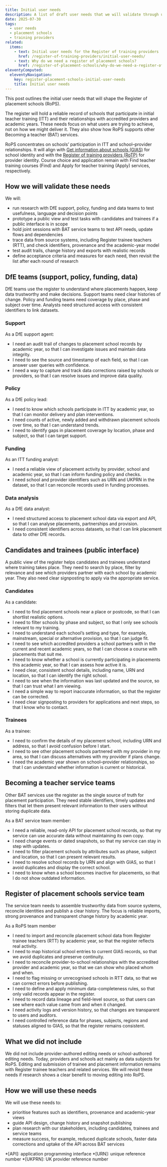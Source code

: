 ```yaml
---
title: Initial user needs
description: A list of draft user needs that we will validate through user research and stakeholder feedback
date: 2025-07-30
tags:
  - user needs
  - placement schools
  - training providers
related:
  items:
    - text: Initial user needs for the Register of training providers
      href: /register-of-training-providers/initial-user-needs/
    - text: Why do we need a register of placement schools?
      href: /register-of-placement-schools/why-do-we-need-a-register-of-placement-schools/
eleventyComputed:
  eleventyNavigation:
    key: register-placement-schools-initial-user-needs
    title: Initial user needs
---
```


This post outlines the initial user needs that will shape the Register of placement schools (RoPS).

The register will hold a reliable record of schools that participate in initial teacher training (ITT) and their relationships with accredited providers and academic years. These needs focus on what users are trying to achieve, not on how we might deliver it. They also show how RoPS supports other Becoming a teacher (BAT) services.

RoPS concentrates on schools’ participation in ITT and school–provider relationships. It will align with [Get information about schools (GIAS)](https://get-information-schools.service.gov.uk/) for school identity and with the [Register of training providers (RoTP)](https://register-of-training-providers.education.gov.uk/) for provider identity. Course choice and application remain with Find teacher training courses (Find) and Apply for teacher training (Apply) services, respectively.

## How we will validate these needs

We will:

- run research with DfE support, policy, funding and data teams to test usefulness, language and decision points
- prototype a public view and test tasks with candidates and trainees if a public interface is in scope
- hold joint sessions with BAT service teams to test API needs, update flows and dependencies
- trace data from source systems, including Register trainee teachers (RTT), and check identifiers, provenance and the academic-year model
- test audit trails, change history and exports with realistic records
- define acceptance criteria and measures for each need, then revisit the list after each round of research

## DfE teams (support, policy, funding, data)

DfE teams use the register to understand where placements happen, keep data trustworthy and make decisions. Support teams need clear histories of change. Policy and funding teams need coverage by place, phase and subject over time. Analysts need structured access with consistent identifiers to link datasets.

### Support

As a DfE support agent:

- I need an audit trail of changes to placement school records by academic year, so that I can investigate issues and maintain data integrity.
- I need to see the source and timestamp of each field, so that I can answer user queries with confidence.
- I need a way to capture and track data corrections raised by schools or providers, so that I can resolve issues and improve data quality.

### Policy

As a DfE policy lead:

- I need to know which schools participate in ITT by academic year, so that I can monitor delivery and plan interventions.
- I need counts of active, newly added and withdrawn placement schools over time, so that I can understand trends.
- I need to identify gaps in placement coverage by location, phase and subject, so that I can target support.

### Funding

As an ITT funding analyst:

- I need a reliable view of placement activity by provider, school and academic year, so that I can inform funding policy and checks.
- I need school and provider identifiers such as URN and UKPRN in the dataset, so that I can reconcile records used in funding processes.

### Data analysis

As a DfE data analyst:

- I need structured access to placement school data via export and API, so that I can analyse placements, partnerships and provision.
- I need consistent identifiers across datasets, so that I can link placement data to other DfE records.

## Candidates and trainees (public interface)

A public view of the register helps candidates and trainees understand where training takes place. They need to search by place, filter by relevance and see which providers partner with each school by academic year. They also need clear signposting to apply via the appropriate service.

### Candidates

As a candidate:

- I need to find placement schools near a place or postcode, so that I can shortlist realistic options.
- I need to filter schools by phase and subject, so that I only see schools relevant to my training.
- I need to understand each school’s setting and type, for example, mainstream, special or alternative provision, so that I can judge fit.
- I need to see which accredited providers a school partners with in the current and recent academic years, so that I can choose a course with placements that suit me.
- I need to know whether a school is currently participating in placements this academic year, so that I can assess how active it is.
- I need clear, consistent school details, including name, URN and location, so that I can identify the right school.
- I need to see when the information was last updated and the source, so that I can trust what I am viewing.
- I need a simple way to report inaccurate information, so that the register can be corrected.
- I need clear signposting to providers for applications and next steps, so that I know who to contact.

### Trainees

As a trainee:

- I need to confirm the details of my placement school, including URN and address, so that I avoid confusion before I start.
- I need to see other placement schools partnered with my provider in my area, so that I can discuss alternatives with my provider if plans change.
- I need the academic year shown on school–provider relationships, so that I can understand whether information is current or historical.

## Becoming a teacher service teams

Other BAT services use the register as the single source of truth for placement participation. They need stable identifiers, timely updates and filters that let them present relevant information to their users without storing duplicate data.

As a BAT service team member:

- I need a reliable, read-only API for placement school records, so that my service can use accurate data without maintaining its own copy.
- I need change events or dated snapshots, so that my service can stay in step with updates.
- I need to filter placement schools by attributes such as phase, subject and location, so that I can present relevant results.
- I need to resolve school records by URN and align with GIAS, so that I avoid duplicates and display the correct school.
- I need to know when a school becomes inactive for placements, so that I do not show outdated information.

## Register of placement schools service team

The service team needs to assemble trustworthy data from source systems, reconcile identities and publish a clear history. The focus is reliable imports, strong provenance and transparent change history by academic year.

As a RoPS team member

- I need to import and reconcile placement school data from Register trainee teachers (RTT) by academic year, so that the register reflects real activity.
- I need to map historical school entries to current GIAS records, so that we avoid duplicates and preserve continuity.
- I need to reconcile provider-to-school relationships with the accredited provider and academic year, so that we can show who placed whom and when.
- I need to flag missing or unrecognised schools in RTT data, so that we can correct errors before publishing.
- I need to define and apply minimum data-completeness rules, so that only valid records appear in the register.
- I need to record data lineage and field-level source, so that users can see where each value came from and when it changed.
- I need activity logs and version history, so that changes are transparent to users and auditors.
- I need controlled reference data for phases, subjects, regions and statuses aligned to GIAS, so that the register remains consistent.

## What we did not include

We did not include provider-authored editing needs or school-authored editing needs. Today, providers and schools act mainly as data subjects for RoPS. Editing and submission of trainee and placement information remains with Register trainee teachers and related services. We will revisit these needs if research shows a clear benefit to moving editing into RoPS.

## How we will use these needs

We will use these needs to:

- prioritise features such as identifiers, provenance and academic-year views
- guide API design, change history and snapshot publishing
- plan research with our stakeholders, including candidates, trainees and service teams
- measure success, for example, reduced duplicate schools, faster data corrections and uptake of the API across BAT services

*[API]: application programming interface
*[URN]: unique reference number
*[UKPRN]: UK provider reference number
